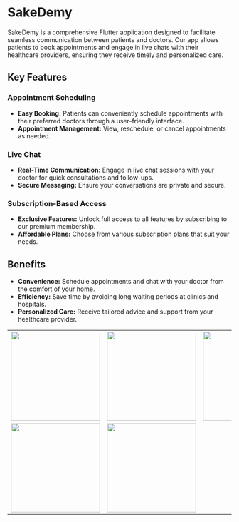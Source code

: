 # SakeDemy
SakeDemy is a comprehensive Flutter application designed to facilitate seamless communication between patients and doctors. Our app allows patients to book appointments and engage in live chats with their healthcare providers, ensuring they receive timely and personalized care.

## Key Features

### Appointment Scheduling
- **Easy Booking:** Patients can conveniently schedule appointments with their preferred doctors through a user-friendly interface.
- **Appointment Management:** View, reschedule, or cancel appointments as needed.

### Live Chat
- **Real-Time Communication:** Engage in live chat sessions with your doctor for quick consultations and follow-ups.
- **Secure Messaging:** Ensure your conversations are private and secure.

### Subscription-Based Access
- **Exclusive Features:** Unlock full access to all features by subscribing to our premium membership.
- **Affordable Plans:** Choose from various subscription plans that suit your needs.

## Benefits
- **Convenience:** Schedule appointments and chat with your doctor from the comfort of your home.
- **Efficiency:** Save time by avoiding long waiting periods at clinics and hospitals.
- **Personalized Care:** Receive tailored advice and support from your healthcare provider.
<table>
  <tr>
    <td><img src="https://github.com/user-attachments/assets/2fc501cc-28eb-46f8-9042-18cd0fa424e8" width="200"></td>
    <td><img src="https://github.com/user-attachments/assets/3b312a31-844b-4dc3-8635-dda2caf37720" width="200"></td>
    <td><img src="https://github.com/user-attachments/assets/2efcb8ca-e4e3-4b66-9f28-ebfe1f9a0204" width="200"></td>
  </tr>
  <tr>
    <td><img src="https://github.com/user-attachments/assets/db1f7a51-3f32-4cac-9152-1e2f8a89cd4f" width="200"></td>
    <td><img src="https://github.com/user-attachments/assets/f6687e68-4822-4e7a-af14-aae1b1881567" width="200"></td>
  </tr>
</table>
